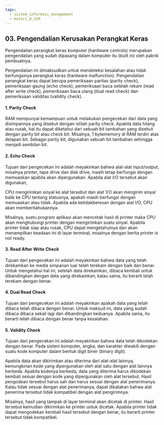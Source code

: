 ```yaml
---
tags:
  - sistem_informasi_management
  - materi_8_SIM
---
```

## 03. Pengendalian Kerusakan Perangkat Keras

Pengendalian perangkat keras komputer (hardware controls) merupakan pengendalian yang sudah dipasang dalam komputer itu (built in) oleh pabrik pembuatnya.

Pengendalian ini dimaksudkan untuk mendeteksi kesalahan atau tidak berfungsinya perangkat keras (hardware malfunction). Pengendalian perangkat keras dapat berupa pemeriksaan paritas (parity check), pemeriksaan gaung (echo check), pemeriksaan baca setelah rekam (read after write check), pemeriksaan baca ulang (dual read check) dan pemeriksaan validitas (validity check).

#### 1. Parity Check

RAM mempunyai kemampuan untuk melakukan pengecekan dari data yang disimpannya yang disebut dengan istilah parity check. Apabila data hilang atau rusak, hal itu dapat diketahui dari sebuah bit tambahan yang disebut dengan parity bit atau check bit. Misalnya, 1 bytememory di RAM terdiri atas delapan bit. Sebagai parity bit, digunakan sebuah bit tambahan sehingga menjadi sembilan bit.

#### 2. Echo Check

Tujuan dari pengecekan ini adalah meyakinkan bahwa alat-alat input/output, misalnya printer, tape drive dan disk drive, masih tetap berfungsi dengan memuaskan apabila akan dipergunakan. Apabila alat I/O tersebut akan digunakan,

CPU mengirimkan sinyal ke alat tersebut dan alat 1/O akan mengirim sinyal balik ke CPU tentang statusnya, apakah masih berfungsi dengan memuaskan atau tidak. Apabila ada ketidakberesan dengan alat I/O, CPU akan memberitahukannya.

Misalnya, suatu program aplikasi akan mencetak hasil di printer maka CPU akan menghubungi printer dengan mengirimkan suatu sinyal. Apabila printer tidak siap atau rusak, CPU dapat mengetahuinya dan akan menampilkan keadaan ini di layar terminal, misalnya dengan berita printer is not ready.

#### 3. Read After Write Check

Tujuan dari pengecekan ini adalah meyakinkan bahwa data yang telah direkamkan ke media simpanan luar telah terekam dengan baik dan benar. Untuk mengetahui hal ini, setelah data direkamkan, dibaca kembali untuk dibandingkan dengan data yang direkamkan; kalau sama, itu berarti telah terekam dengan benar.

#### 4. Dual Read Check

Tujuan dari pengecekan ini adalah meyakinkan apakah data yang telah dibaca telah dibaca dengan benar. Untuk maksud ini, data yang sudah dibaca dibaca sekali lagi dan dibandingkan keduanya. Apabila sama, itu berarti telah dibaca dengan benar tanpa kesalahan.

#### 5. Validity Check

Tujuan dari pengecekan ini adalah meyakinkan bahwa data telah dikodekan dengan benar. Pada sistem komputer, angka, dan karakter diwakili dengan suatu kode komputer dalam bentuk digit biner (binary digit).

Apabila data akan dikirimkan atau diterima dari alat-alat lainnya, kemungkinan kode yang dipergunakan oleh alat satu dengan alat lainnya berbeda. Apabila kodenya berbeda, data yang diterima harus dikodekan kembali sesuai dengan kode yang dipergunakan oleh alat tersebut. Hasil pengodean tersebut harus sah dan harus sesuai dengan alat penerimanya. Kalau tidak sesuai dengan alat penerimanya, dapat dikatakan bahwa alat penerima tersebut tidak kompatibel dengan alat pengirimnya.

Misalnya, hasil yang tampak di layar terminal akan dicetak di printer. Hasil tersebut kemudian dikirimkan ke printer untuk dicetak. Apabila printer tidak dapat mengodekan kembali hasil tersebut dengan benar, itu berarti printer tersebut tidak kompatibel.

